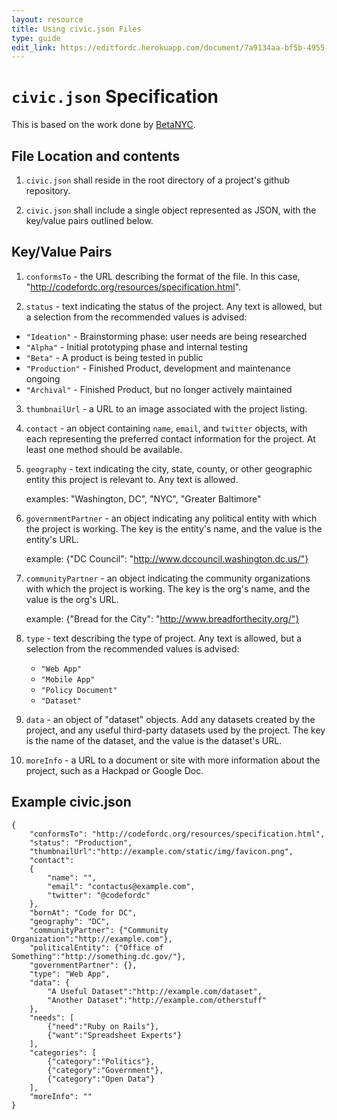 ```yaml
---
layout: resource
title: Using civic.json Files
type: guide
edit_link: https://editfordc.herokuapp.com/document/7a9134aa-bf5b-4955-9137-c55df4308c24
---
```


# `civic.json` Specification

This is based on the work done by [BetaNYC](https://github.com/BetaNYC/civic.json/blob/master/specification.md).

## File Location and contents
1. `civic.json` shall reside in the root directory of a project's github repository.

2. `civic.json` shall include a single object represented as JSON, with the key/value pairs outlined below.

## Key/Value Pairs
1. `conformsTo` - the URL describing the format of the file. In this case, "http://codefordc.org/resources/specification.html".

2. `status` - text indicating the status of the project.  Any text is allowed, but a selection from the recommended values is advised:
  * `"Ideation"` - Brainstorming phase: user needs are being researched
  * `"Alpha"` - Initial prototyping phase and internal testing
  * `"Beta"` - A product is being tested in public
  * `"Production"` - Finished Product, development and maintenance ongoing
  * `"Archival"` - Finished Product, but no longer actively maintained

3. `thumbnailUrl` - a URL to an image associated with the project listing.

4. `contact` - an object containing `name`, `email`, and `twitter` objects, with each representing the preferred contact information for the project. At least one method should be available.

6. `geography` - text indicating the city, state, county, or other geographic entity this project is relevant to.  Any text is allowed.

    examples: "Washington, DC", "NYC", "Greater Baltimore"

8.  `governmentPartner` - an object indicating any political entity with which the project is working. The key is the entity's name, and the value is the entity's URL.

    example: {"DC Council": "http://www.dccouncil.washington.dc.us/"}

9.  `communityPartner` - an object indicating the community organizations with which the project is working. The key is the org's name, and the value is the org's URL.

    example: {"Bread for the City": "http://www.breadforthecity.org/"}

10. `type` - text describing the type of project.  Any text is allowed, but a selection from the recommended values is advised:
    * `"Web App"`
    * `"Mobile App"`
    * `"Policy Document"`
    * `"Dataset"`

11. `data` - an object of "dataset" objects. Add any datasets created by the project, and any useful third-party datasets used by the project. The key is the name of the dataset, and the value is the dataset's URL.

16. `moreInfo` - a URL to a document or site with more information about the project, such as a Hackpad or Google Doc.

## Example civic.json

```
{
    "conformsTo": "http://codefordc.org/resources/specification.html",
    "status": "Production",
    "thumbnailUrl":"http://example.com/static/img/favicon.png",
    "contact":
    {
        "name": "",
        "email": "contactus@example.com",
        "twitter": "@codefordc"
    },
    "bornAt": "Code for DC",
    "geography": "DC",
    "communityPartner": {"Community Organization":"http://example.com"},
    "politicalEntity": {"Office of Something":"http://something.dc.gov/"},
    "governmentPartner": {},
    "type": "Web App",
    "data": {
        "A Useful Dataset":"http://example.com/dataset",
        "Another Dataset":"http://example.com/otherstuff"
    },
    "needs": [
        {"need":"Ruby on Rails"},
        {"want":"Spreadsheet Experts"}
    ],
    "categories": [
        {"category":"Politics"},
        {"category":"Government"},
        {"category":"Open Data"}
    ],
    "moreInfo": ""
}
```
